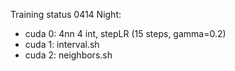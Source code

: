 Training status 0414 Night:

- cuda 0: 4nn 4 int, stepLR (15 steps, gamma=0.2)
- cuda 1: interval.sh
- cuda 2: neighbors.sh